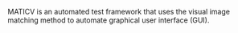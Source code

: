MATICV is an automated test framework that uses the visual image matching method to automate graphical user interface (GUI).